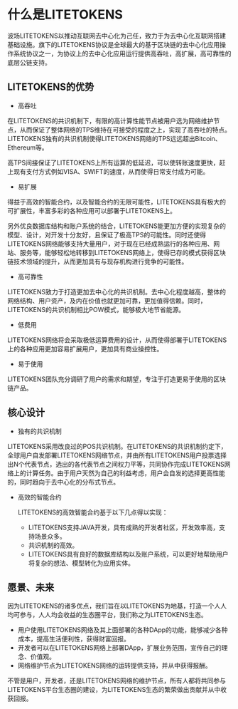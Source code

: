 # 什么是LITETOKENS

波场LITETOKENS以推动互联网去中心化为己任，致力于为去中心化互联网搭建基础设施。旗下的LITETOKENS协议是全球最大的基于区块链的去中心化应用操作系统协议之一，为协议上的去中心化应用运行提供高吞吐，高扩展，高可靠性的底层公链支持。

## LITETOKENS的优势

+ 高吞吐

在LITETOKENS的共识机制下，有限的高计算性能节点被用户选为网络维护节点，从而保证了整体网络的TPS维持在可接受的程度之上，实现了高吞吐的特点。LITETOKENS独有的共识机制使得LITETOKENS网络的TPS远远超出Bitcoin、Ethereum等。

高TPS间接保证了LITETOKENS上所有运算的低延迟，可以使转账速度更快，赶上现有支付方式例如VISA、SWIFT的速度，从而使得日常支付成为可能。

+ 易扩展

得益于高效的智能合约，以及智能合约的无限可能性，LITETOKENS具有极大的可扩展性，丰富多彩的各种应用可以部署于LITETOKENS上。
      
另外优良数据库结构和账户系统的结合，LITETOKENS能更加方便的实现复杂的模型、设计，对开发十分友好，且保证了极高TPS的可能性。同时还使得LITETOKENS网络能够支持大量用户，对于现在已经成熟运行的各种应用、网站、服务等，能够轻松地转移到LITETOKENS网络上，使得已存的模式获得区块链技术领域的提升，从而更加具有与现存机构进行竞争的可能性。

+ 高可靠性

LITETOKENS致力于打造更加去中心化的共识机制。去中心化程度越高，整体的网络结构、用户资产，及内在价值也就更加可靠，更加值得信赖。同时，LITETOKENS的共识机制相比POW模式，能够极大地节省能源。

+ 低费用

LITETOKENS网络将会采取极低运算费用的设计，从而使得部署于LITETOKENS上的各种应用更加容易扩展用户，更加具有商业操控性。

+ 易于使用

LITETOKENS团队充分调研了用户的需求和期望，专注于打造更易于使用的区块链产品。

## 核心设计

+ 独有的共识机制

LITETOKENS采用改良过的POS共识机制。在LITETOKENS的共识机制约定下，全球用户自发部署LITETOKENS网络节点，并由所有LITETOKENS用户投票选择出N个代表节点，选出的各代表节点之间权力平等，共同协作完成LITETOKENS网络上的计算任务。由于用户天然为自己的利益考虑，用户会自发的选择更高性能的，同时趋向于去中心化的分布式节点。

+ 高效的智能合约

    LITETOKENS的高效智能合约基于以下几点得以实现：

    + LITETOKENS支持JAVA开发，具有成熟的开发者社区，开发效率高，支持场景众多。
    + 共识机制的高效。
    + LITETOKENS具有良好的数据库结构以及账户系统，可以更好地帮助用户将复杂的想法、模型转化为应用实体。

## 愿景、未来
 
因为LITETOKENS的诸多优点，我们旨在以LITETOKENS为地基，打造一个人人均可参与，人人均会收益的生态圈平台，我们称之为LITETOKENS生态。

+ 用户使用LITETOKENS网络及其上面部署的各种DApp的功能，能够减少各种成本，提高生活便利性，获得财富回报。
+ 开发者可以在LITETOKENS网络上部署DApp，扩展业务范围，宣传自己的理念、价值观。
+ 网络维护节点为LITETOKENS网络的运转提供支持，并从中获得报酬。

不管是用户，开发者，还是LITETOKENS网络的维护节点，所有人都将共同参与LITETOKENS平台生态圈的建设，为LITETOKENS生态的繁荣做出贡献并从中收获回报。

